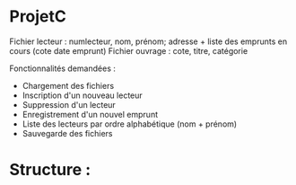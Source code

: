 # ProjetC

Fichier lecteur : numlecteur, nom, prénom; adresse + liste des emprunts en cours (cote date emprunt)
Fichier ouvrage : cote, titre, catégorie

Fonctionnalités demandées :
* Chargement des fichiers
* Inscription d'un nouveau lecteur
* Suppression d'un lecteur
* Enregistrement d'un nouvel emprunt
* Liste des lecteurs par ordre alphabétique (nom + prénom)
* Sauvegarde des fichiers

# Structure :

